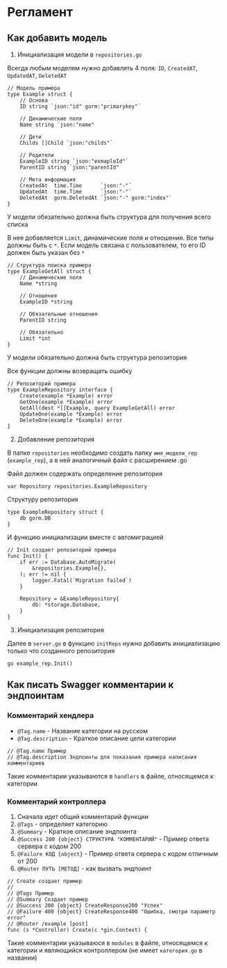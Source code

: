 # Регламент

## Как добавить модель

1. Инициализация модели в `repositories.go`

Всегда любым моделям нужно добавлять 4 поля: `ID`, `CreatedAT`, `UpdatedAT`, `DeletedAT`

```golang
// Модель примера
type Example struct {
	// Основа
	ID string `json:"id" gorm:"primarykey"`

	// Динамические поля
	Name string `json:"name"

	// Дети
	Childs []Child `json:"childs"`

	// Родители
	ExampleID string `json:"exmapleId"`
	ParentID string `json:"parentId"

	// Мета информация
	CreatedAt  time.Time      `json:"-"`
	UpdatedAt  time.Time      `json:"-"`
	DeletedAt  gorm.DeletedAt `json:"-" gorm:"index"`
}
```

У модели обязательно должна быть структура для получения всего списка

В нее добавляется `Limit`, динамические поля и отношения. Все типы должны быть с `*`. Если модель связана с пользователем,
то его ID должен быть указан без `*`

```golang
// Структура поиска примера
type ExampleGetAll struct {
	// Динамические поля
	Name *string

	// Отношения
	ExampleID *string

	// Обязательные отношения
	ParentID string

	// Обязательно
	Limit *int
}
```

У модели обязательно должна быть структура репозитория

Все функции должны возвращать ошибку

```golang
// Репозиторий примера
type ExampleRepository interface {
	Create(example *Example) error
	GetOne(example *Example) error
	GetAll(dest *[]Example, query ExampleGetAll) error
	UpdateOne(example *Example) error
	DeleteOne(example *Example) error
}
```

2. Добавление репозитория

В папке `repositories` необходимо создать папку `имя_модели_rep` (`example_rep`),
а в ней аналогичный файл с расширением .go

Файл должен содержать определение репозитория

```golang
var Repository repositories.ExampleRepository
```

Структуру репозитория

```golang
type ExampleRepository struct {
	db gorm.DB
}
```

И функцию инициализации вместе с автомиграцией

```golang
// Init создает репозиторий примера
func Init() {
	if err := Database.AutoMigrate(
		&repositories.Example{},
	); err != nil {
		logger.Fatal(`Migration failed`)
	}

	Repository = &ExampleRepository{
		db: *storage.Database,
	}
}
```

3. Инициализация репозитория

Далее в `server.go` в функцию `initReps` нужно добавить инициализацию только что созданного репозитория

```golang
go example_rep.Init()
```

## Как писать Swagger комментарии к эндпоинтам

### Комментарий хендлера

- `@Tag.name` - Название категории на русском
- `@Tag.description` - Краткое описание цели категории

```golang
// @Tag.name Пример
// @Tag.description Эндпоинты для показания примера написания комментариев
```

Такие комментарии указываются в `handlers` в файле, относящемся к категории

### Комментарий контроллера

1. Сначала идет общий комментарий функции
2. `@Tags` - определяет категорию
3. `@Summary` - Краткое описание эндпоинта
4. `@Success 200 {object} СТРУКТУРА "КОММЕНТАРИЙ"` - Пример ответа сервера с кодом 200
5. `@Failure КОД {object}` - Пример ответа сервера с кодом отличным от 200
6. `@Router ПУТЬ [МЕТОД]` - как вызвать эндпоинт

```golang
// Create создает пример
//
// @Tags Пример
// @Summary Создает пример
// @Success 200 {object} CreateResponse200 "Успех"
// @Failure 400 {object} CreateResponse400 "Ошибка, смотри параметр error"
// @Router /example [post]
func (s *Controller) Create(c *gin.Context) {
```

Такие комментарии указываюся в `modules` в файле, относящемся к категории и являющийся контроллером (не имеет `категория.go` в названии)